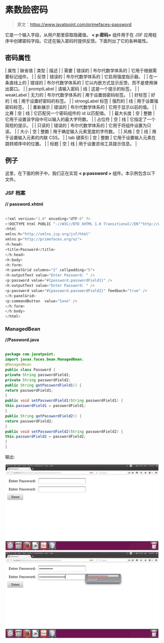 # 素数脸密码

> 原文：<https://www.javatpoint.com/primefaces-password>

它是一个输入字段，从用户那里获取隐藏值。 **< p:密码>** 组件用于在 JSF 应用程序中创建密码字段。它还在输入密码时提供反馈。下面列出了它的各种属性。

## 密码属性

| 属性 | 缺省值 | 类型 | 描述 |
| 需要 | 错误的 | 布尔代数学体系的 | 它用于根据需要标记组件。 |
| 反馈 | 错误的 | 布尔代数学体系的 | 它启用强度指示器。 |
| 在一条直线上的 | 错误的 | 布尔代数学体系的 | 它以内嵌方式显示反馈，而不是使用弹出窗口。 |
| promptLabel | 请输入密码 | 线 | 这是一个提示的标签。 |
| weakLabel | 无力的 | 布尔代数学体系的 | 用于设置弱密码标签。 |
| 好标签 | 好的 | 线 | 用于设置好密码的标签。 |
| strongLabel 标签 | 强烈的 | 线 | 用于设置强密码标签。 |
| 重新展示 | 错误的 | 布尔代数学体系的 | 它用于显示以前的值。 |
| 比赛 | 空 | 线 | 它匹配另一个密码组件的 id 以匹配值。 |
| 最大长度 | 空 | 整数 | 它用于设置该字段中可以输入的最大字符数。 |
| 占位符 | 空 | 线 | 它指定了一个简短的提示。 |
| 只读的 | 错误的 | 布尔代数学体系的 | 它用于将组件设置为只读。 |
| 大小 | 空 | 整数 | 用于确定输入元素宽度的字符数。 |
| 风格 | 空 | 线 | 用于设置输入元素的内联 CSS。 |
| tab 键索引 | 空 | 整数 | 它用于设置输入元素在跳转顺序中的位置。 |
| 标题 | 空 | 线 | 用于设置咨询工具提示信息。 |

## 例子

这里，在下面的例子中，我们正在实现 **< p:password >** 组件。本示例包含以下文件。

### JSF 档案

**// password.xhtml**

```java

<?xml version='1.0' encoding='UTF-8' ?>
<!DOCTYPE html PUBLIC "-//W3C//DTD XHTML 1.0 Transitional//EN""http://www.w3.org/TR/xhtml1/DTD/xhtml1-transitional.dtd">
<html 
xmlns:h="http://xmlns.jcp.org/jsf/html"
xmlns:p="http://primefaces.org/ui">
<h:head>
<title>Password</title>
</h:head>
<h:body>
<h:form>
<h:panelGrid columns="2" cellpadding="5">
<h:outputText value="Enter Password: " />
<p:password value="#{password.passwordField1}" />
<h:outputText value="Enter Password: " />
<p:password value="#{password.passwordField2}" feedback="true" />
</h:panelGrid>
<p:commandButton  value="Save" />
</h:form>
</h:body>
</html>

```

### ManagedBean

**//Password.java**

```java

package com.javatpoint;
import javax.faces.bean.ManagedBean;
@ManagedBean
public class Password {
private String passwordField1;  
private String passwordField2;  
public String getPasswordField1() {
return passwordField1;
}
public void setPasswordField1(String passwordField1) {
this.passwordField1 = passwordField1;
}
public String getPasswordField2() {
return passwordField2;
}
public void setPasswordField2(String passwordField2) {
this.passwordField2 = passwordField2;
}
}

```

输出:

![PrimeFaces Passward 1](img/d263ab21ed788c4e6bedfc1bdb91316c.png)
![PrimeFaces Passward 2](img/65eb9a3d99bd04450794cf6991526a8d.png)